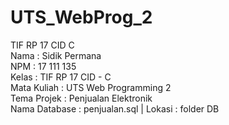# UTS_WebProg_2
TIF RP 17 CID C <br>
Nama			: Sidik Permana <br>
NPM				: 17 111 135 <br>
Kelas			: TIF RP 17 CID - C <br>
Mata Kuliah	: UTS Web Programming 2 <br>
Tema Projek	: Penjualan Elektronik <br>
Nama Database	: penjualan.sql | Lokasi : folder DB
